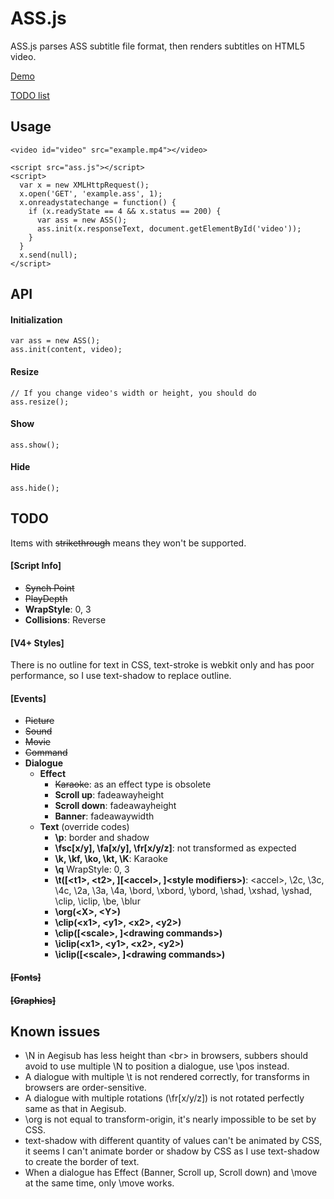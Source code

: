 # ASS.js

ASS.js parses ASS subtitle file format, then renders subtitles on HTML5 video.

[Demo](http://ass.woozy.im/)

[TODO list](https://github.com/weizhenye/ASS#todo)

## Usage
	<video id="video" src="example.mp4"></video>

	<script src="ass.js"></script>
	<script>
	  var x = new XMLHttpRequest();
	  x.open('GET', 'example.ass', 1);
	  x.onreadystatechange = function() {
	    if (x.readyState == 4 && x.status == 200) {
	      var ass = new ASS();
	      ass.init(x.responseText, document.getElementById('video'));
	    }
	  }
	  x.send(null);
	</script>


## API

#### Initialization
	var ass = new ASS();
	ass.init(content, video);
#### Resize
	// If you change video's width or height, you should do
	ass.resize();
#### Show
	ass.show();
#### Hide
	ass.hide();


## TODO

Items with <del>strikethrough</del> means they won't be supported.

#### [Script Info]

* <del>Synch Point</del>
* <del>PlayDepth</del>
* __WrapStyle__: 0, 3
* __Collisions__: Reverse


#### [V4+ Styles]

There is no outline for text in CSS, text-stroke is webkit only and has poor performance, so I use text-shadow to replace outline.

#### [Events]

* <del>Picture</del>
* <del>Sound</del>
* <del>Movie</del>
* <del>Command</del>
* __Dialogue__
	+ __Effect__
		- <del>Karaoke</del>: as an effect type is obsolete
		- __Scroll up__: fadeawayheight
		- __Scroll down__: fadeawayheight
		- __Banner__: fadeawaywidth
	+ __Text__ (override codes)
		- __\p__: border and shadow
		- __\fsc[x/y], \fa[x/y], \fr[x/y/z]__: not transformed as expected
		- __\k, \kf, \ko, \kt, \K__: Karaoke
		- __\q__ WrapStyle: 0, 3
		- __\t([&lt;t1&gt;, &lt;t2&gt;, ][&lt;accel&gt;, ]&lt;style modifiers&gt;)__: &lt;accel&gt;, \2c, \3c, \4c, \2a, \3a, \4a, \bord, \xbord, \ybord, \shad, \xshad, \yshad, \clip, \iclip, \be, \blur
		- __\org(&lt;X&gt;, &lt;Y&gt;)__
		- __\clip(&lt;x1&gt;, &lt;y1&gt;, &lt;x2&gt;, &lt;y2&gt;)__
		- __\clip([&lt;scale&gt;, ]&lt;drawing commands&gt;)__
		- __\iclip(&lt;x1&gt;, &lt;y1&gt;, &lt;x2&gt;, &lt;y2&gt;)__
		- __\iclip([&lt;scale&gt;, ]&lt;drawing commands&gt;)__

#### <del>[Fonts]</del>
#### <del>[Graphics]</del>

## Known issues

* \N in Aegisub has less height than &lt;br&gt; in browsers, subbers should avoid to use multiple \N to position a dialogue, use \pos instead.
* A dialogue with multiple \t is not rendered correctly, for transforms in browsers are order-sensitive.
* A dialogue with multiple rotations (\fr[x/y/z]) is not rotated perfectly same as that in Aegisub.
* \org is not equal to transform-origin, it's nearly impossible to be set by CSS.
* text-shadow with different quantity of values can't be animated by CSS, it seems I can't animate border or shadow by CSS as I use text-shadow to create the border of text.
* When a dialogue has Effect (Banner, Scroll up, Scroll down) and \move at the same time, only \move works.
